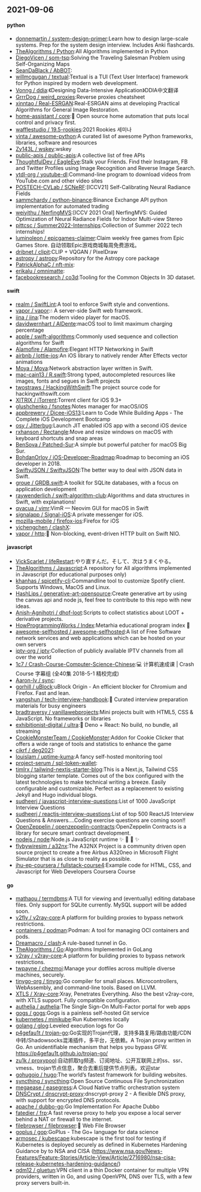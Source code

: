 ## 2021-09-06

#### python
* [donnemartin / system-design-primer](https://github.com/donnemartin/system-design-primer):Learn how to design large-scale systems. Prep for the system design interview. Includes Anki flashcards.
* [TheAlgorithms / Python](https://github.com/TheAlgorithms/Python):All Algorithms implemented in Python
* [DiegoVicen / som-tsp](https://github.com/DiegoVicen/som-tsp):Solving the Traveling Salesman Problem using Self-Organizing Maps
* [SeanDaBlack / AbBOT](https://github.com/SeanDaBlack/AbBOT):
* [willmcgugan / textual](https://github.com/willmcgugan/textual):Textual is a TUI (Text User Interface) framework for Python inspired by modern web development.
* [Vonng / ddia](https://github.com/Vonng/ddia):《Designing Data-Intensive Application》DDIA中文翻译
* [GrrrDog / weird_proxies](https://github.com/GrrrDog/weird_proxies):Reverse proxies cheatsheet
* [xinntao / Real-ESRGAN](https://github.com/xinntao/Real-ESRGAN):Real-ESRGAN aims at developing Practical Algorithms for General Image Restoration.
* [home-assistant / core](https://github.com/home-assistant/core):🏡
Open source home automation that puts local control and privacy first.
* [wafflestudio / 19.5-rookies](https://github.com/wafflestudio/19.5-rookies):2021 Rookies 세미나
* [vinta / awesome-python](https://github.com/vinta/awesome-python):A curated list of awesome Python frameworks, libraries, software and resources
* [Zy143L / wskey](https://github.com/Zy143L/wskey):wskey
* [public-apis / public-apis](https://github.com/public-apis/public-apis):A collective list of free APIs
* [ThoughtfulDev / EagleEye](https://github.com/ThoughtfulDev/EagleEye):Stalk your Friends. Find their Instagram, FB and Twitter Profiles using Image Recognition and Reverse Image Search.
* [ytdl-org / youtube-dl](https://github.com/ytdl-org/youtube-dl):Command-line program to download videos from YouTube.com and other video sites
* [POSTECH-CVLab / SCNeRF](https://github.com/POSTECH-CVLab/SCNeRF):[ICCV21] Self-Calibrating Neural Radiance Fields
* [sammchardy / python-binance](https://github.com/sammchardy/python-binance):Binance Exchange API python implementation for automated trading
* [weiyithu / NerfingMVS](https://github.com/weiyithu/NerfingMVS):[ICCV 2021 Oral] NerfingMVS: Guided Optimization of Neural Radiance Fields for Indoor Multi-view Stereo
* [pittcsc / Summer2022-Internships](https://github.com/pittcsc/Summer2022-Internships):Collection of Summer 2022 tech internships!
* [luminoleon / epicgames-claimer](https://github.com/luminoleon/epicgames-claimer):Claim weekly free games from Epic Games Store. 自动领取Epic游戏商城每周免费游戏。
* [dribnet / clipit](https://github.com/dribnet/clipit):CLIP + VQGAN / PixelDraw
* [astropy / astropy](https://github.com/astropy/astropy):Repository for the Astropy core package
* [PatrickAlphaC / nft-mix](https://github.com/PatrickAlphaC/nft-mix):
* [erikalu / omnimatte](https://github.com/erikalu/omnimatte):
* [facebookresearch / co3d](https://github.com/facebookresearch/co3d):Tooling for the Common Objects In 3D dataset.

#### swift
* [realm / SwiftLint](https://github.com/realm/SwiftLint):A tool to enforce Swift style and conventions.
* [vapor / vapor](https://github.com/vapor/vapor):💧
A server-side Swift web framework.
* [iina / iina](https://github.com/iina/iina):The modern video player for macOS.
* [davidwernhart / AlDente](https://github.com/davidwernhart/AlDente):macOS tool to limit maximum charging percentage
* [apple / swift-algorithms](https://github.com/apple/swift-algorithms):Commonly used sequence and collection algorithms for Swift
* [Alamofire / Alamofire](https://github.com/Alamofire/Alamofire):Elegant HTTP Networking in Swift
* [airbnb / lottie-ios](https://github.com/airbnb/lottie-ios):An iOS library to natively render After Effects vector animations
* [Moya / Moya](https://github.com/Moya/Moya):Network abstraction layer written in Swift.
* [mac-cain13 / R.swift](https://github.com/mac-cain13/R.swift):Strong typed, autocompleted resources like images, fonts and segues in Swift projects
* [twostraws / HackingWithSwift](https://github.com/twostraws/HackingWithSwift):The project source code for hackingwithswift.com
* [XITRIX / iTorrent](https://github.com/XITRIX/iTorrent):Torrent client for iOS 9.3+
* [glushchenko / fsnotes](https://github.com/glushchenko/fsnotes):Notes manager for macOS/iOS
* [appbrewery / Dicee-iOS13](https://github.com/appbrewery/Dicee-iOS13):Learn to Code While Building Apps - The Complete iOS Development Bootcamp
* [osy / Jitterbug](https://github.com/osy/Jitterbug):Launch JIT enabled iOS app with a second iOS device
* [rxhanson / Rectangle](https://github.com/rxhanson/Rectangle):Move and resize windows on macOS with keyboard shortcuts and snap areas
* [BenSova / Patched-Sur](https://github.com/BenSova/Patched-Sur):A simple but powerful patcher for macOS Big Sur.
* [BohdanOrlov / iOS-Developer-Roadmap](https://github.com/BohdanOrlov/iOS-Developer-Roadmap):Roadmap to becoming an iOS developer in 2018.
* [SwiftyJSON / SwiftyJSON](https://github.com/SwiftyJSON/SwiftyJSON):The better way to deal with JSON data in Swift.
* [groue / GRDB.swift](https://github.com/groue/GRDB.swift):A toolkit for SQLite databases, with a focus on application development
* [raywenderlich / swift-algorithm-club](https://github.com/raywenderlich/swift-algorithm-club):Algorithms and data structures in Swift, with explanations!
* [qvacua / vimr](https://github.com/qvacua/vimr):VimR — Neovim GUI for macOS in Swift
* [signalapp / Signal-iOS](https://github.com/signalapp/Signal-iOS):A private messenger for iOS.
* [mozilla-mobile / firefox-ios](https://github.com/mozilla-mobile/firefox-ios):Firefox for iOS
* [yichengchen / clashX](https://github.com/yichengchen/clashX):
* [vapor / http](https://github.com/vapor/http):🚀
Non-blocking, event-driven HTTP built on Swift NIO.

#### javascript
* [VickScarlet / lifeRestart](https://github.com/VickScarlet/lifeRestart):やり直すんだ。そして、次はうまくやる。
* [TheAlgorithms / Javascript](https://github.com/TheAlgorithms/Javascript):A repository for All algorithms implemented in Javascript (for educational purposes only)
* [khanhas / spicetify-cli](https://github.com/khanhas/spicetify-cli):Commandline tool to customize Spotify client. Supports Windows, MacOS and Linux.
* [HashLips / generative-art-opensource](https://github.com/HashLips/generative-art-opensource):Create generative art by using the canvas api and node js, feel free to contribute to this repo with new ideas.
* [Anish-Agnihotri / dhof-loot](https://github.com/Anish-Agnihotri/dhof-loot):Scripts to collect statistics about LOOT + derivative projects.
* [HowProgrammingWorks / Index](https://github.com/HowProgrammingWorks/Index):Metarhia educational program index
📖
* [awesome-selfhosted / awesome-selfhosted](https://github.com/awesome-selfhosted/awesome-selfhosted):A list of Free Software network services and web applications which can be hosted on your own servers
* [iptv-org / iptv](https://github.com/iptv-org/iptv):Collection of publicly available IPTV channels from all over the world
* [1c7 / Crash-Course-Computer-Science-Chinese](https://github.com/1c7/Crash-Course-Computer-Science-Chinese):💻
计算机速成课 | Crash Course 字幕组 (全40集 2018-5-1 精校完成)
* [Aaron-lv / sync](https://github.com/Aaron-lv/sync):
* [gorhill / uBlock](https://github.com/gorhill/uBlock):uBlock Origin - An efficient blocker for Chromium and Firefox. Fast and lean.
* [yangshun / tech-interview-handbook](https://github.com/yangshun/tech-interview-handbook):💯
Curated interview preparation materials for busy engineers
* [bradtraversy / vanillawebprojects](https://github.com/bradtraversy/vanillawebprojects):Mini projects built with HTML5, CSS & JavaScript. No frameworks or libraries
* [exhibitionist-digital / ultra](https://github.com/exhibitionist-digital/ultra):🦕
Deno + React: No build, no bundle, all streaming
* [CookieMonsterTeam / CookieMonster](https://github.com/CookieMonsterTeam/CookieMonster):Addon for Cookie Clicker that offers a wide range of tools and statistics to enhance the game
* [cikrf / deg2021](https://github.com/cikrf/deg2021):
* [louislam / uptime-kuma](https://github.com/louislam/uptime-kuma):A fancy self-hosted monitoring tool
* [project-serum / spl-token-wallet](https://github.com/project-serum/spl-token-wallet):
* [timlrx / tailwind-nextjs-starter-blog](https://github.com/timlrx/tailwind-nextjs-starter-blog):This is a Next.js, Tailwind CSS blogging starter template. Comes out of the box configured with the latest technologies to make technical writing a breeze. Easily configurable and customizable. Perfect as a replacement to existing Jekyll and Hugo individual blogs.
* [sudheerj / javascript-interview-questions](https://github.com/sudheerj/javascript-interview-questions):List of 1000 JavaScript Interview Questions
* [sudheerj / reactjs-interview-questions](https://github.com/sudheerj/reactjs-interview-questions):List of top 500 ReactJS Interview Questions & Answers....Coding exercise questions are coming soon!!
* [OpenZeppelin / openzeppelin-contracts](https://github.com/OpenZeppelin/openzeppelin-contracts):OpenZeppelin Contracts is a library for secure smart contract development.
* [nodejs / node](https://github.com/nodejs/node):Node.js JavaScript runtime
✨
🐢
🚀
✨
* [flybywiresim / a32nx](https://github.com/flybywiresim/a32nx):The A32NX Project is a community driven open source project to create a free Airbus A320neo in Microsoft Flight Simulator that is as close to reality as possible.
* [jhu-ep-coursera / fullstack-course4](https://github.com/jhu-ep-coursera/fullstack-course4):Example code for HTML, CSS, and Javascript for Web Developers Coursera Course

#### go
* [mathaou / termdbms](https://github.com/mathaou/termdbms):A TUI for viewing and (eventually) editing database files. Only support for SQLite currently. MySQL support will be added soon.
* [v2fly / v2ray-core](https://github.com/v2fly/v2ray-core):A platform for building proxies to bypass network restrictions.
* [containers / podman](https://github.com/containers/podman):Podman: A tool for managing OCI containers and pods.
* [Dreamacro / clash](https://github.com/Dreamacro/clash):A rule-based tunnel in Go.
* [TheAlgorithms / Go](https://github.com/TheAlgorithms/Go):Algorithms Implemented in GoLang
* [v2ray / v2ray-core](https://github.com/v2ray/v2ray-core):A platform for building proxies to bypass network restrictions.
* [twpayne / chezmoi](https://github.com/twpayne/chezmoi):Manage your dotfiles across multiple diverse machines, securely.
* [tinygo-org / tinygo](https://github.com/tinygo-org/tinygo):Go compiler for small places. Microcontrollers, WebAssembly, and command-line tools. Based on LLVM.
* [XTLS / Xray-core](https://github.com/XTLS/Xray-core):Xray, Penetrates Everything. Also the best v2ray-core, with XTLS support. Fully compatible configuration.
* [authelia / authelia](https://github.com/authelia/authelia):The Single Sign-On Multi-Factor portal for web apps
* [gogs / gogs](https://github.com/gogs/gogs):Gogs is a painless self-hosted Git service
* [kubernetes / minikube](https://github.com/kubernetes/minikube):Run Kubernetes locally
* [golang / glog](https://github.com/golang/glog):Leveled execution logs for Go
* [p4gefau1t / trojan-go](https://github.com/p4gefau1t/trojan-go):Go实现的Trojan代理，支持多路复用/路由功能/CDN中转/Shadowsocks混淆插件，多平台，无依赖。A Trojan proxy written in Go. An unidentifiable mechanism that helps you bypass GFW. https://p4gefau1t.github.io/trojan-go/
* [zu1k / proxypool](https://github.com/zu1k/proxypool):自动抓取tg频道、订阅地址、公开互联网上的ss、ssr、vmess、trojan节点信息，聚合去重后提供节点列表。欢迎star
* [gohugoio / hugo](https://github.com/gohugoio/hugo):The world’s fastest framework for building websites.
* [syncthing / syncthing](https://github.com/syncthing/syncthing):Open Source Continuous File Synchronization
* [megaease / easegress](https://github.com/megaease/easegress):A Cloud Native traffic orchestration system
* [DNSCrypt / dnscrypt-proxy](https://github.com/DNSCrypt/dnscrypt-proxy):dnscrypt-proxy 2 - A flexible DNS proxy, with support for encrypted DNS protocols.
* [apache / dubbo-go](https://github.com/apache/dubbo-go):Go Implementation For Apache Dubbo
* [fatedier / frp](https://github.com/fatedier/frp):A fast reverse proxy to help you expose a local server behind a NAT or firewall to the internet.
* [filebrowser / filebrowser](https://github.com/filebrowser/filebrowser):📂
Web File Browser
* [goplus / gop](https://github.com/goplus/gop):GoPlus - The Go+ language for data science
* [armosec / kubescape](https://github.com/armosec/kubescape):kubescape is the first tool for testing if Kubernetes is deployed securely as defined in Kubernetes Hardening Guidance by to NSA and CISA (https://www.nsa.gov/News-Features/Feature-Stories/Article-View/Article/2716980/nsa-cisa-release-kubernetes-hardening-guidance/)
* [qdm12 / gluetun](https://github.com/qdm12/gluetun):VPN client in a thin Docker container for multiple VPN providers, written in Go, and using OpenVPN, DNS over TLS, with a few proxy servers built-in.
